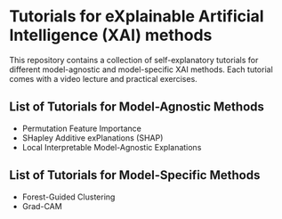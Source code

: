 # Tutorials for eXplainable Artificial Intelligence (XAI) methods

This repository contains a collection of self-explanatory tutorials for different model-agnostic and model-specific XAI methods.
Each tutorial comes with a video lecture and practical exercises.

## List of Tutorials for Model-Agnostic Methods

- Permutation Feature Importance
- SHapley Additive exPlanations (SHAP)
- Local Interpretable Model-Agnostic Explanations

## List of Tutorials for Model-Specific Methods

- Forest-Guided Clustering
- Grad-CAM
